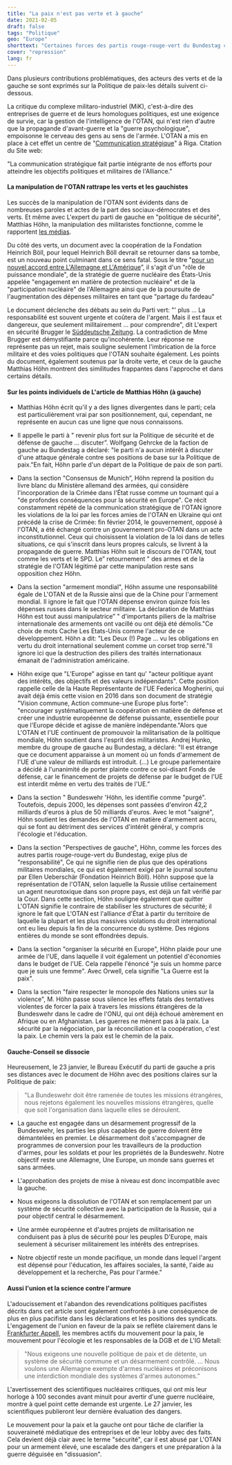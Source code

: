 ```yaml
---
title: "La paix n'est pas verte et à gauche"
date: 2021-02-05
draft: false
tags: "Politique"
geo: "Europe"
shorttext: "Certaines forces des partis rouge-rouge-vert du Bundestag cherchent une majorité sans les partis à la droite du SPD."
cover: "repression"
lang: fr
---
```


Dans plusieurs contributions problématiques, des acteurs des verts et de la gauche se sont exprimés sur la Politique de paix-les détails suivent ci-dessous.

La critique du complexe militaro-industriel (MiK), c'est-à-dire des entreprises de guerre et de leurs homologues politiques, est une exigence de survie, car la gestion de l'intelligence de l'OTAN, qui n'est rien d'autre que la propagande d'avant-guerre et la "guerre psychologique", empoisonne le cerveau des gens au sens de l'armée. L'OTAN a mis en place à cet effet un centre de "[Communication stratégique](https://www.stratcomcoe.org/about-strategic-communications "About Strategic Communications")" à Riga. Citation du Site web:

"La communication stratégique fait partie intégrante de nos efforts pour atteindre les objectifs politiques et militaires de l'Alliance."

#### La manipulation de l'OTAN rattrape les verts et les gauchistes

Les succès de la manipulation de l'OTAN sont évidents dans de nombreuses paroles et actes de la part des sociaux-démocrates et des verts. Et même avec L'expert du parti de gauche en "politique de sécurité", Matthias Höhn, la manipulation des militaristes fonctionne, comme le rapportent [les médias](https://www.spiegel.de/politik/deutschland/linke-diskutiert-radikalen-kurswechsel-in-der-aussenpolitik-a-3b360233-abbf-4403-8e89-698b5863840c "Linke diskutiert radikalen Kurswechsel in der Außenpolitik").

Du côté des verts, un document avec la coopération de la Fondation Heinrich Böll, pour lequel Heinrich Böll devrait se retourner dans sa tombe, est un nouveau point culminant dans ce sens fatal. Sous le titre "[pour un nouvel accord entre L'Allemagne et L'Amérique](https://anewagreement.org/ "Trans­atlan­tisch? Traut Euch!")”, il s'agit d'un "rôle de puissance mondiale", de la stratégie de guerre nucléaire des États-Unis appelée "engagement en matière de protection nucléaire" et de la "participation nucléaire" de l'Allemagne ainsi que de la poursuite de l'augmentation des dépenses militaires en tant que "partage du fardeau"

Le document déclenche des débats au sein du Parti vert: "' plus ... La responsabilité est souvent urgente et coûtera de l'argent. Mais il est faux et dangereux, que seulement militairement ... pour comprendre", dit L'expert en sécurité Brugger le [Süddeutsche Zeitung](https://www.sueddeutsche.de/politik/gruene-heinrich-boell-stiftung-verteidigungspolitik-1.5182258 "Grüne verärgert über Heinrich-Böll-Stiftung"). La contradiction de Mme Brugger est démystifiante parce qu'incohérente. Leur réponse ne représente pas un rejet, mais souligne seulement l'imbrication de la force militaire et des voies politiques que l'OTAN souhaite également. Les points du document, également soutenus par la droite verte, et ceux de la gauche Matthias Höhn montrent des similitudes frappantes dans l'approche et dans certains détails.

#### Sur les points individuels de L'article de Matthias Höhn (à gauche)

  - Matthias Höhn écrit qu'il y a des lignes divergentes dans le parti; cela est particulièrement vrai par son positionnement, qui, cependant, ne représente en aucun cas une ligne que nous connaissons.

  - Il appelle le parti à " revenir plus fort sur la Politique de sécurité et de défense de gauche ... discuter”. Wolfgang Gehrcke de la faction de gauche au Bundestag a déclaré: "le parti n'a aucun intérêt à discuter d'une attaque générale contre ses positions de base sur la Politique de paix."En fait, Höhn parle d'un départ de la Politique de paix de son parti.

  - Dans la section "Consensus de Munich”, Höhn reprend la position du livre blanc du Ministère allemand des armées, qui considère l'incorporation de la Crimée dans l'État russe comme un tournant qui a "de profondes conséquences pour la sécurité en Europe". Ce récit constamment répété de la communication stratégique de l'OTAN ignore les violations de la loi par les forces amies de l'OTAN en Ukraine qui ont précédé la crise de Crimée: fin février 2014, le gouvernement, opposé à l'OTAN, a été échangé contre un gouvernement pro-OTAN dans un acte inconstitutionnel. Ceux qui choisissent la violation de la loi dans de telles situations, ce qui s'inscrit dans leurs propres calculs, se livrent à la propagande de guerre. Matthias Höhn suit le discours de l'OTAN, tout comme les verts et le SPD. Le” retournement " des armes et de la stratégie de l'OTAN légitimé par cette manipulation reste sans opposition chez Höhn.

  - Dans la section "armement mondial", Höhn assume une responsabilité égale de L'OTAN et de la Russie ainsi que de la Chine pour l'armement mondial. Il ignore le fait que l'OTAN dépense environ quinze fois les dépenses russes dans le secteur militaire. La déclaration de Matthias Höhn est tout aussi manipulatrice” " d'importants piliers de la maîtrise internationale des armements ont vacillé ou ont déjà été démolis."Ce choix de mots Cache Les Etats-Unis comme l'acteur de ce développement. Höhn a dit: "Les Deux (!) Page ... vu les obligations en vertu du droit international seulement comme un corset trop serré."Il ignore ici que la destruction des piliers des traités internationaux émanait de l'administration américaine.

  - Höhn exige que "L'Europe" agisse en tant qu' "acteur politique ayant des intérêts, des objectifs et des valeurs indépendants". Cette position rappelle celle de la Haute Représentante de l'UE Federica Mogherini, qui avait déjà émis cette vision en 2016 dans son document de stratégie "Vision commune, Action commune-une Europe plus forte": "encourager systématiquement la coopération en matière de défense et créer une industrie européenne de défense puissante, essentielle pour que l'Europe décide et agisse de manière indépendante."Alors que L'OTAN et l'UE continuent de promouvoir la militarisation de la politique mondiale, Höhn soutient dans l'esprit des militaristes. Andrej Hunko, membre du groupe de gauche au Bundestag, a déclaré: "Il est étrange que ce document apparaisse à un moment où un fonds d'armement de l'UE d'une valeur de milliards est introduit. (...) Le groupe parlementaire a décidé à l'unanimité de porter plainte contre ce soi-disant Fonds de défense, car le financement de projets de défense par le budget de l'UE est interdit même en vertu des traités de l'UE.”

  - Dans la section " Bundeswehr 'Höhn, les identifie comme "purgé". Toutefois, depuis 2000, les dépenses sont passées d'environ 42,2 milliards d'euros à plus de 50 milliards d'euros. Avec le mot "saigné", Höhn soutient les demandes de l'OTAN en matière d'armement accru, qui se font au détriment des services d'intérêt général, y compris l'écologie et l'éducation.

  - Dans la section "Perspectives de gauche", Höhn, comme les forces des autres partis rouge-rouge-vert du Bundestag, exige plus de "responsabilité", Ce qui ne signifie rien de plus que des opérations militaires mondiales, ce qui est également exigé par le journal soutenu par Ellen Ueberschär (Fondation Heinrich Böll). Höhn suppose que la représentation de l'OTAN, selon laquelle la Russie utilise certainement un agent neurotoxique dans son propre pays, est déjà un fait vérifié par la Cour. Dans cette section, Höhn souligne également que quitter L'OTAN signifie le contraire de stabiliser les structures de sécurité; il ignore le fait que L'OTAN est l'alliance d'État à partir du territoire de laquelle la plupart et les plus massives violations du droit international ont eu lieu depuis la fin de la concurrence du système. Des régions entières du monde se sont effondrées depuis.

  - Dans la section "organiser la sécurité en Europe", Höhn plaide pour une armée de l'UE, dans laquelle il voit également un potentiel d'économies dans le budget de l'UE. Cela rappelle l'énoncé "je suis un homme parce que je suis une femme". Avec Orwell, cela signifie "La Guerre est la paix".

  - Dans la section "faire respecter le monopole des Nations unies sur la violence", M. Höhn passe sous silence les effets fatals des tentatives violentes de forcer la paix à travers les missions étrangères de la Bundeswehr dans le cadre de l'ONU, qui ont déjà échoué amèrement en Afrique ou en Afghanistan. Les guerres ne mènent pas à la paix. La sécurité par la négociation, par la réconciliation et la coopération, c'est la paix. Le chemin vers la paix est le chemin de la paix.

#### Gauche-Conseil se dissocie

Heureusement, le 23 janvier, le Bureau Exécutif du parti de gauche a pris ses distances avec le document de Höhn avec des positions claires sur la Politique de paix:

> "La Bundeswehr doit être ramenée de toutes les missions étrangères, nous rejetons également les nouvelles missions étrangères, quelle que soit l'organisation dans laquelle elles se déroulent.

  - La gauche est engagée dans un désarmement progressif de la Bundeswehr, les parties les plus capables de guerre doivent être démantelées en premier. Le désarmement doit s'accompagner de programmes de conversion pour les travailleurs de la production d'armes, pour les soldats et pour les propriétés de la Bundeswehr. Notre objectif reste une Allemagne, Une Europe, un monde sans guerres et sans armées.

  - L'approbation des projets de mise à niveau est donc incompatible avec la gauche.

  - Nous exigeons la dissolution de l'OTAN et son remplacement par un système de sécurité collective avec la participation de la Russie, qui a pour objectif central le désarmement.

  - Une armée européenne et d'autres projets de militarisation ne conduisent pas à plus de sécurité pour les peuples D'Europe, mais seulement à sécuriser militairement les intérêts des entreprises.

  - Notre objectif reste un monde pacifique, un monde dans lequel l'argent est dépensé pour l'éducation, les affaires sociales, la santé, l'aide au développement et la recherche, Pas pour l'armée."

#### Aussi l'union et la science contre l'armure

L'adoucissement et l'abandon des revendications politiques pacifistes décrits dans cet article sont également confrontés à une conséquence de plus en plus pacifiste dans les déclarations et les positions des syndicats. L'engagement de l'union en faveur de la paix se reflète clairement dans le [Frankfurter Appell](/static/downloads/Frankfurter-Appell_final_2020.pdf "FRANKFURTER APPELL"), les membres actifs du mouvement pour la paix, le mouvement pour l'écologie et les responsables de la DGB et de L'IG Metall:

> "Nous exigeons une nouvelle politique de paix et de détente, un système de sécurité commune et un désarmement contrôlé. ... Nous voulons une Allemagne exempte d'armes nucléaires et préconisons une interdiction mondiale des systèmes d'armes autonomes.”

L'avertissement des scientifiques nucléaires critiques, qui ont mis leur horloge à 100 secondes avant minuit pour avertir d'une guerre nucléaire, montre à quel point cette demande est urgente. Le 27 janvier, les scientifiques publieront leur dernière évaluation des dangers.

Le mouvement pour la paix et la gauche ont pour tâche de clarifier la souveraineté médiatique des entreprises et de leur lobby avec des faits. Cela devient déjà clair avec le terme "sécurité", car il est abusé par L'OTAN pour un armement élevé, une escalade des dangers et une préparation à la guerre déguisée en "dissuasion".
